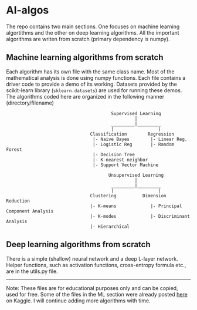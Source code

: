 # AI-algos

The repo contains two main sections. One focuses on machine learning algortithms and the other on deep learning algorithms. All the important algorithms are writen from scratch (primary dependency is numpy). 

## Machine learning algorithms from scratch

Each algorithm has its own file with the same class name. Most of the mathematical analysis is done using numpy functions. Each file contains a driver code to provide a demo of its working. Datasets provided by the scikit-learn library (`sklearn.datasets`) are used for running these demos.
The algorithms coded here are organized in the following manner (directory/filename)

```
                                        Supervised Learning
                                                 │   
                                        _________|_________
                                        |                 |
                                Classification        Regression
                                 |- Naive Bayes        |- Linear Reg.
                                 |- Logistic Reg       |- Random Forest
                                 |- Decision Tree
                                 |- K-nearest neighbor
                                 |- Support Vector Machine
```

```
                                       Unsupervised Learning
                                                 │   
                                        _________|_________
                                        |                 |
                                Clustering          Dimension Reduction  
                                |- K-means             |- Principal Component Analysis
                                |- K-modes             |- Discriminant Analysis
                                |- Hierarchical 
```

## Deep learning algorithms from scratch

There is a simple (shallow) neural network and a deep L-layer network. Helper functions, such as activation functions, cross-entropy formula etc., are in the utils.py file. 

---
Note: These files are for educational purposes only and can be copied, used for free. Some of the files in the ML section were already posted [here](https://www.kaggle.com/milan400/machine-learning-algorithms-from-scratch/notebook) on Kaggle. I will continue adding more algorithms with time.
